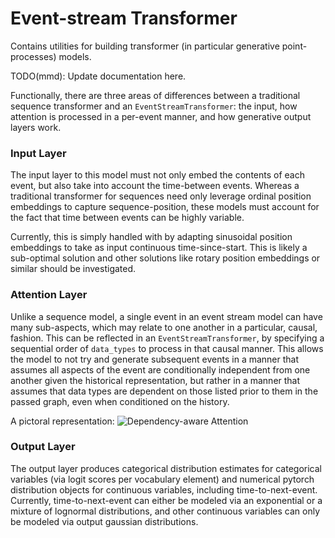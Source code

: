 # Event-stream Transformer

Contains utilities for building transformer (in particular generative point-processes) models.

TODO(mmd): Update documentation here.

Functionally, there are three areas of differences between a traditional sequence transformer and an
`EventStreamTransformer`: the input, how attention is processed in a per-event manner, and how generative
output layers work.

### Input Layer

The input layer to this model must not only embed the contents of each event, but also take into account the
time-between events. Whereas a traditional transformer for sequences need only leverage ordinal position
embeddings to capture sequence-position, these models must account for the fact that time between events can
be highly variable.

Currently, this is simply handled with by adapting sinusoidal position embeddings to take as input continuous
time-since-start. This is likely a sub-optimal solution and other solutions like rotary position embeddings or
similar should be investigated.

### Attention Layer

Unlike a sequence model, a single event in an event stream model can have many sub-aspects, which may relate
to one another in a particular, causal, fashion. This can be reflected in an `EventStreamTransformer`, by
specifying a sequential order of `data_types` to process in that causal manner. This allows the model to not
try and generate subsequent events in a manner that assumes all aspects of the event are conditionally
independent from one another given the historical representation, but rather in a manner that assumes that
data types are dependent on those listed prior to them in the passed graph, even when conditioned on the
history.

A pictoral representation:
![Dependency-aware Attention](https://user-images.githubusercontent.com/470751/217272929-0b972d7f-793a-46f8-ac01-74d428bd7fcb.png)

### Output Layer

The output layer produces categorical distribution estimates for categorical variables (via logit scores per
vocabulary element) and numerical pytorch distribution objects for continuous variables, including
time-to-next-event. Currently, time-to-next-event can either be modeled via an exponential or a mixture of
lognormal distributions, and other continuous variables can only be modeled via output gaussian distributions.
